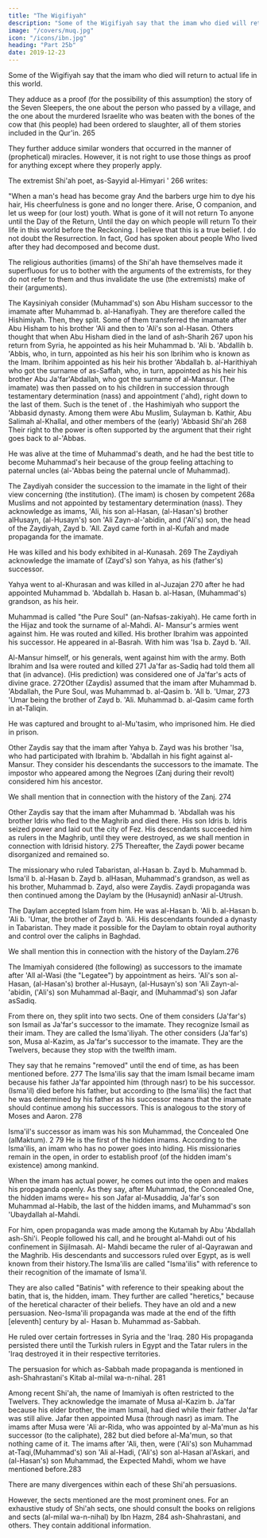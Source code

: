 ```yaml
---
title: "The Wigifiyah"
description: "Some of the Wigifiyah say that the imam who died will return to actual life in this world"
image: "/covers/muq.jpg"
icon: "/icons/ibn.jpg"
heading: "Part 25b"
date: 2019-12-23
---
```




Some of the Wigifiyah say that the imam who died will return to actual life in this world. 

They adduce as a proof (for the possibility of this assumption) the story of the Seven Sleepers, the one about the person who passed by a village, and
the one about the murdered Israelite who was beaten with the bones of the cow that
(his people) had been ordered to slaughter, all of them stories included in the Qur'in. 265 

They further adduce similar wonders that occurred in the manner of (prophetical) miracles. However, it is not right to use those things as proof for anything except where they properly apply.

The extremist Shi'ah poet, as-Sayyid al-Himyari ' 266 writes:

"When a man's head has become gray And the barbers urge him to dye his hair, His cheerfulness is gone and no
longer there. Arise, O companion, and let us weep for (our lost) youth.
What is gone of it will not return
To anyone until the Day of the Return,
Until the day on which people will return
To their life in this world before the Reckoning.
I believe that this is a true belief.
I do not doubt the Resurrection.
In fact, God has spoken about people
Who lived after they had decomposed and become dust.

The religious authorities (imams) of the Shi'ah have themselves made it superfluous for us to bother with the arguments of the extremists, for they do not refer to them and thus invalidate the use (the extremists) make of their (arguments).

The Kaysiniyah consider (Muhammad's) son Abu Hisham successor to the imamate after Muhammad b. al-Hanafiyah. They are therefore called the Hishimiyah. Then, they split. Some of them transferred the imamate after Abu
Hisham to his brother 'Ali and then to 'Ali's son al-Hasan. Others thought that when
Abu Hisham died in the land of ash-Sharih 267 upon his return from Syria, he
appointed as his heir Muhammad b. 'Ali b. 'Abdallih b. 'Abbis, who, in turn,
appointed as his heir his son Ibrihim who is known as the Imam. Ibrihim appointed
as his heir his brother 'Abdallah b. al-Harithiyah who got the surname of as-Saffah,
who, in turn, appointed as his heir his brother Abu Ja'far'Abdallah, who got the
surname of al-Mansur. (The imamate) was then passed on to his children in
succession through testamentary determination (nass) and appointment ('ahd), right
down to the last of them. Such is the tenet of . the Hashimiyah who support the
'Abbasid dynasty. Among them were Abu Muslim, Sulayman b. Kathir, Abu
Salimah al-Khallal, and other members of the (early) 'Abbasid Shi'ah 268 Their right to the power is often supported by the argument that their right goes back to al-'Abbas. 

He was alive at the time of Muhammad's death, and he had the best title to become Muhammad's heir because of the group feeling attaching to paternal uncles (al-'Abbas being the paternal uncle of Muhammad).

The Zaydiyah consider the succession to the imamate in the light of their view concerning (the institution). (The imam) is chosen by competent 268a Muslims and not appointed by testamentary determination (nass). They acknowledge as imams, 'Ali, his son al-Hasan, (al-Hasan's) brother alHusayn, (al-Husayn's) son 'Ali Zayn-al-'abidin, and ('Ali's) son, the head of the Zaydiyah, Zayd b. 'All. Zayd came forth in al-Kufah and made propaganda for the imamate. 

He was killed and his body exhibited in al-Kunasah. 269 The Zaydiyah acknowledge the imamate of (Zayd's) son Yahya, as his (father's) successor. 

Yahya went to al-Khurasan and was killed in al-Juzajan 270 after he had appointed Muhammad b. 'Abdallah b. Hasan b. al-Hasan,
(Muhammad's) grandson, as his heir. 

Muhammad is called "the Pure Soul" (an-Nafsas-zakiyah). He came forth in the Hijaz and took the surname of al-Mahdi. Al-
Mansur's armies went against him. He was routed and killed. His brother Ibrahim was appointed his successor. He appeared in al-Basrah. With him was 'Isa b. Zayd b. 'All. 

Al-Mansur himself, or his generals, went against him with the army. Both Ibrahim and Isa were routed and killed 271 Ja'far as-Sadiq had told them all that (in advance). (His prediction) was considered one of Ja'far's acts of divine grace. 272Other (Zaydis) assumed that the imam after Muhammad b. 'Abdallah, the Pure Soul, was Muhammad b. al-Qasim b. 'All b. 'Umar, 273 'Umar being the brother of Zayd b. 'Ali. Muhammad b. al-Qasim came forth in at-Taliqin. 

He was captured and brought to al-Mu'tasim, who imprisoned him. He died in prison.

Other Zaydis say that the imam after Yahya b. Zayd was his brother 'Isa, who had participated with Ibrahim b. 'Abdallah in his fight against al-Mansur. They consider his descendants the successors to the imamate. The impostor who appeared among the Negroes (Zanj during their revolt) considered him his ancestor. 

We shall mention that in connection with the history of the Zanj. 274

Other Zaydis say that the imam after Muhammad b. 'Abdallah was his brother Idris who fled to the Maghrib and died there. His son Idris b. Idris seized power and laid out the city of Fez. His descendants succeeded him as rulers in the Maghrib, until they were destroyed, as we shall mention in connection with Idrisid history. 275 Thereafter, the Zaydi power became disorganized and remained so.

The missionary who ruled Tabaristan, al-Hasan b. Zayd b. Muhammad b. Isma'il b. al-Hasan b. Zayd b. alHasan, Muhammad's grandson, as well as his brother, Muhammad b. Zayd, also were Zaydis. Zaydi propaganda was then
continued among the Daylam by the (Husaynid) anNasir al-Utrush. 

The Daylam accepted Islam from him. He was al-Hasan b. 'Ali b. al-Hasan b. 'Ali b. 'Umar, the brother of Zayd b. 'Ali. His descendants founded a dynasty in Tabaristan. They made it possible for the Daylam to obtain royal authority and control over the
caliphs in Baghdad. 

We shall mention this in connection with the history of the Daylam.276

The Imamiyah considered (the following) as successors to the imamate after 'All al-Wasi (the "Legatee") by appointment as heirs. 'Ali's son al-Hasan, (al-Hasan's) brother al-Husayn, (al-Husayn's) son 'Ali Zayn-al-'abidin, ('Ali's) son
Muhammad al-Baqir, and (Muhammad's) son Jafar asSadiq. 

From there on, they split into two sects. One of them considers (Ja'far's) son Ismail as Ja'far's successor to the imamate. They recognize Ismail as their imam. They are called the Isma'iliyah. The other considers (Ja'far's) son, Musa al-Kazim, as Ja'far's successor to the imamate. They are the Twelvers, because they stop with the twelfth imam.

They say that he remains "removed" until the end of time, as has been mentioned before. 277
The Isma'ilis say that the imam Ismail became imam because his father Ja'far appointed him (through nasr) to be his successor. (Isma'il) died before his father, but according to (the Isma'ilis) the fact that he was determined by his father as his
successor means that the imamate should continue among his successors. This is
analogous to the story of Moses and Aaron. 278 

Isma'il's successor as imam was his son Muhammad, the Concealed One (alMaktum). 2 79 He is the first of
the hidden imams. According to the Isma'ilis, an imam who has no power goes into hiding. His missionaries remain in the open, in order to establish proof (of the hidden imam's existence) among mankind.

When the imam has actual power, he comes out into the open and makes his propaganda openly. As they say, after Muhammad, the Concealed One, the hidden imams were= his son Jafar al-Musaddiq, Ja'far's son Muhammad al-Habib, the last
of the hidden imams, and Muhammad's son 'Ubaydallah al-Mahdi. 

For him, open propaganda was made among the Kutamah by Abu 'Abdallah ash-Shi'i. People
followed his call, and he brought al-Mahdi out of his confinement in Sijilmasah. Al-
Mahdi became the ruler of al-Qayrawan and the Maghrib. His descendants and
successors ruled over Egypt, as is well known from their history.The Isma'ilis are called "Isma'ilis" with reference to their recognition of the imamate of Isma'il. 

They are also called "Batinis" with reference to their speaking about the batin, that is, the hidden, imam. They further are called "heretics," because of the heretical character of their beliefs. They have an old and a new persuasion.
Neo-Isma'ili propaganda was made at the end of the fifth [eleventh] century by al-
Hasan b. Muhammad as-Sabbah. 

He ruled over certain fortresses in Syria and the 'Iraq. 280 His propaganda persisted there until the Turkish rulers in Egypt and the Tatar rulers in the 'Iraq destroyed it in their respective territories. 

The persuasion for which as-Sabbah made propaganda is mentioned in ash-Shahrastani's Kitab al-milal wa-n-nihal. 281

Among recent Shi'ah, the name of Imamiyah is often restricted to the Twelvers. They acknowledge the imamate of Musa al-Kazim b. Ja'far because his elder brother, the imam Ismail, had died while their father Ja'far was still alive. Jafar
then appointed Musa (through nasr) as imam. The imams after Musa were 'Ali ar-Rida, who was appointed by al-Ma'mun as his successor (to the caliphate), 282 but died before al-Ma'mun, so that nothing came of it. The imams after 'Ali, then, were
('Ali's) son Muhammad at-Taqi,(Muhammad's) son 'Ali al-Hadi, ('Ali's) son al-Hasan al'Askari, and (al-Hasan's) son Muhammad, the Expected Mahdi, whom we have mentioned before.283

There are many divergences within each of these Shi'ah persuasions.

However, the sects mentioned are the most prominent ones. For an exhaustive study of Shi'ah sects, one should consult the books on religions and sects (al-milal wa-n-nihal) by Ibn Hazm, 284 ash-Shahrastani, and others. They contain additional
information. 
